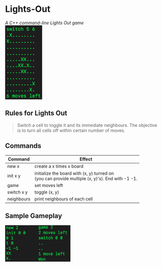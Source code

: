 # Lights-Out

*A C++ command-line Lights Out game* \
<img src="https://github.com/calvinjujuis/Lights-Out/blob/main/lightsOut.png" width="120" height="240">

## Rules for Lights Out
> Switch a cell to toggle it and its immediate neighbours. The objective is to turn all cells off within certain number of moves.

## Commands

Command  | Effect
------------- | -------------
new x | create a x times x board
init x y | initialize the board with (x, y) turned on <br /> (you can provide multiple (x, y)'s). End with -1 -1.
game | set moves left
switch x y | toggle (x, y)
neighbours | print neighbours of each cell

## Sample Gameplay

<img src="https://github.com/calvinjujuis/Lights-Out/blob/main/demo1.png" width="106" height="118"><img src="https://github.com/calvinjujuis/Lights-Out/blob/main/demo2.png" width="106" height="118">
